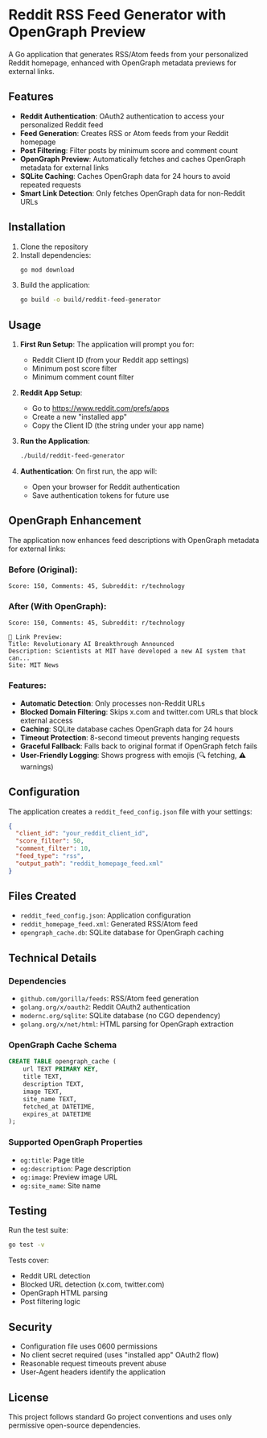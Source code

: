 # Reddit RSS Feed Generator with OpenGraph Preview

A Go application that generates RSS/Atom feeds from your personalized Reddit homepage, enhanced with OpenGraph metadata previews for external links.

## Features

- **Reddit Authentication**: OAuth2 authentication to access your personalized Reddit feed
- **Feed Generation**: Creates RSS or Atom feeds from your Reddit homepage
- **Post Filtering**: Filter posts by minimum score and comment count
- **OpenGraph Preview**: Automatically fetches and caches OpenGraph metadata for external links
- **SQLite Caching**: Caches OpenGraph data for 24 hours to avoid repeated requests
- **Smart Link Detection**: Only fetches OpenGraph data for non-Reddit URLs

## Installation

1. Clone the repository
2. Install dependencies:
   ```bash
   go mod download
   ```
3. Build the application:
   ```bash
   go build -o build/reddit-feed-generator
   ```

## Usage

1. **First Run Setup**: The application will prompt you for:

   - Reddit Client ID (from your Reddit app settings)
   - Minimum post score filter
   - Minimum comment count filter

2. **Reddit App Setup**:

   - Go to https://www.reddit.com/prefs/apps
   - Create a new "installed app"
   - Copy the Client ID (the string under your app name)

3. **Run the Application**:

   ```bash
   ./build/reddit-feed-generator
   ```

4. **Authentication**: On first run, the app will:
   - Open your browser for Reddit authentication
   - Save authentication tokens for future use

## OpenGraph Enhancement

The application now enhances feed descriptions with OpenGraph metadata for external links:

### Before (Original):

```
Score: 150, Comments: 45, Subreddit: r/technology
```

### After (With OpenGraph):

```
Score: 150, Comments: 45, Subreddit: r/technology

🔗 Link Preview:
Title: Revolutionary AI Breakthrough Announced
Description: Scientists at MIT have developed a new AI system that can...
Site: MIT News
```

### Features:

- **Automatic Detection**: Only processes non-Reddit URLs
- **Blocked Domain Filtering**: Skips x.com and twitter.com URLs that block external access
- **Caching**: SQLite database caches OpenGraph data for 24 hours
- **Timeout Protection**: 8-second timeout prevents hanging requests
- **Graceful Fallback**: Falls back to original format if OpenGraph fetch fails
- **User-Friendly Logging**: Shows progress with emojis (🔍 fetching, ⚠️ warnings)

## Configuration

The application creates a `reddit_feed_config.json` file with your settings:

```json
{
  "client_id": "your_reddit_client_id",
  "score_filter": 50,
  "comment_filter": 10,
  "feed_type": "rss",
  "output_path": "reddit_homepage_feed.xml"
}
```

## Files Created

- `reddit_feed_config.json`: Application configuration
- `reddit_homepage_feed.xml`: Generated RSS/Atom feed
- `opengraph_cache.db`: SQLite database for OpenGraph caching

## Technical Details

### Dependencies

- `github.com/gorilla/feeds`: RSS/Atom feed generation
- `golang.org/x/oauth2`: Reddit OAuth2 authentication
- `modernc.org/sqlite`: SQLite database (no CGO dependency)
- `golang.org/x/net/html`: HTML parsing for OpenGraph extraction

### OpenGraph Cache Schema

```sql
CREATE TABLE opengraph_cache (
    url TEXT PRIMARY KEY,
    title TEXT,
    description TEXT,
    image TEXT,
    site_name TEXT,
    fetched_at DATETIME,
    expires_at DATETIME
);
```

### Supported OpenGraph Properties

- `og:title`: Page title
- `og:description`: Page description
- `og:image`: Preview image URL
- `og:site_name`: Site name

## Testing

Run the test suite:

```bash
go test -v
```

Tests cover:

- Reddit URL detection
- Blocked URL detection (x.com, twitter.com)
- OpenGraph HTML parsing
- Post filtering logic

## Security

- Configuration file uses 0600 permissions
- No client secret required (uses "installed app" OAuth2 flow)
- Reasonable request timeouts prevent abuse
- User-Agent headers identify the application

## License

This project follows standard Go project conventions and uses only permissive open-source dependencies.
